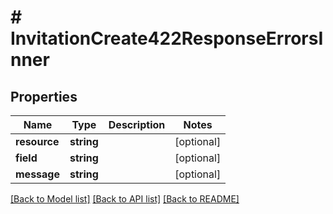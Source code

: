 # # InvitationCreate422ResponseErrorsInner

## Properties

Name | Type | Description | Notes
------------ | ------------- | ------------- | -------------
**resource** | **string** |  | [optional] 
**field** | **string** |  | [optional] 
**message** | **string** |  | [optional] 

[[Back to Model list]](../../README.md#documentation-for-models) [[Back to API list]](../../README.md#documentation-for-api-endpoints) [[Back to README]](../../README.md)


